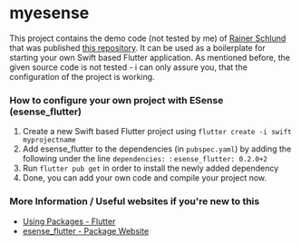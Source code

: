 # myesense
This project contains the demo code (not tested by me) of [Rainer Schlund](https://github.com/rschlund) that was published [this repository](https://github.com/rschlund/esense). It can be used as a boilerplate for starting your own Swift based Flutter application. As mentioned before, the given source code is not tested - i can only assure you, that the configuration of the project is working.

### How to configure your own project with ESense (esense_flutter)
1. Create a new Swift based Flutter project using `flutter create -i swift myprojectname`
2. Add esense_flutter to the dependencies (in `pubspec.yaml`) by adding the following under the line `dependencies: `:
    `esense_flutter: 0.2.0+2`
3. Run `flutter pub get` in order to install the newly added dependency
4. Done, you can add your own code and compile your project now.

### More Information / Useful websites if you're new to this
- [Using Packages - Flutter](https://flutter.dev/docs/development/packages-and-plugins/using-packages)
- [esense_flutter - Package Website](https://pub.dev/packages/esense_flutter)

